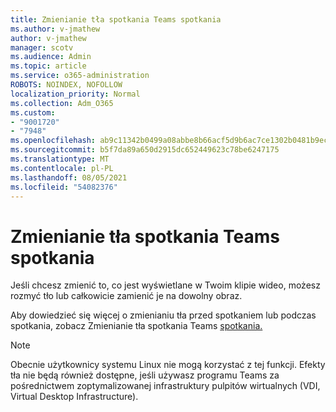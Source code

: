 ```yaml
---
title: Zmienianie tła spotkania Teams spotkania
ms.author: v-jmathew
author: v-jmathew
manager: scotv
ms.audience: Admin
ms.topic: article
ms.service: o365-administration
ROBOTS: NOINDEX, NOFOLLOW
localization_priority: Normal
ms.collection: Adm_O365
ms.custom:
- "9001720"
- "7948"
ms.openlocfilehash: ab9c11342b0499a08abbe8b66acf5d9b6ac7ce1302b0481b9ece4f440d4c9886
ms.sourcegitcommit: b5f7da89a650d2915dc652449623c78be6247175
ms.translationtype: MT
ms.contentlocale: pl-PL
ms.lasthandoff: 08/05/2021
ms.locfileid: "54082376"
---
```

# <a name="change-your-background-for-a-teams-meeting"></a>Zmienianie tła spotkania Teams spotkania

Jeśli chcesz zmienić to, co jest wyświetlane w Twoim klipie wideo, możesz rozmyć tło lub całkowicie zamienić je na dowolny obraz.

Aby dowiedzieć się więcej o zmienianiu tła przed spotkaniem lub podczas spotkania, zobacz Zmienianie tła spotkania Teams [spotkania.](https://support.microsoft.com/office/change-your-background-for-a-teams-meeting-f77a2381-443a-499d-825e-509a140f4780)

> [!NOTE]
> Obecnie użytkownicy systemu Linux nie mogą korzystać z tej funkcji. Efekty tła nie będą również dostępne, jeśli używasz programu Teams za pośrednictwem zoptymalizowanej infrastruktury pulpitów wirtualnych (VDI, Virtual Desktop Infrastructure).
